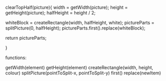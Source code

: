 clearTopHalf(picture){
  width = getWidth(picture);
  height = getHeight(picture);
  halfHeight = height / 2;

  whiteBlock = createRectangle(width, halfHeight, white); <!-- creates white rectangle -->
  pictureParts = splitPicture(0, halfHeight); <!-- splits picture into 2 parts - into array -->
  pictureParts.first().replace(whiteBlock); <!-- replaces first item of array (first part of picture) with white rectangle -->

  return pictureParts; <!-- returns array with first part replaced -->

}


functions:

getWidth(element)
getHeight(element)
createRectangle(width, height, colour)
splitPicture(pointToSplit-x, pointToSplit-y)
first()
replace(newItem)